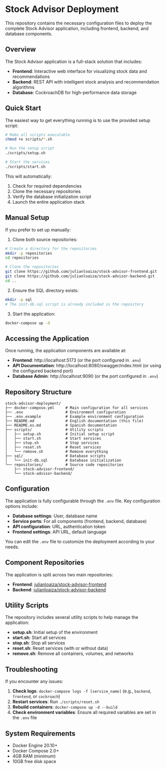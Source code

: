 # Stock Advisor Deployment

This repository contains the necessary configuration files to deploy the complete Stock Advisor application, including frontend, backend, and database components.

## Overview

The Stock Advisor application is a full-stack solution that includes:

- **Frontend**: Interactive web interface for visualizing stock data and recommendations
- **Backend**: REST API with intelligent stock analysis and recommendation algorithms
- **Database**: CockroachDB for high-performance data storage

## Quick Start

The easiest way to get everything running is to use the provided setup script:

```bash
# Make all scripts executable
chmod +x scripts/*.sh

# Run the setup script
./scripts/setup.sh

# Start the services
./scripts/start.sh
```

This will automatically:
1. Check for required dependencies
2. Clone the necessary repositories
3. Verify the database initialization script
4. Launch the entire application stack

## Manual Setup

If you prefer to set up manually:

1. Clone both source repositories:
```bash
# Create a directory for the repositories
mkdir -p repositories
cd repositories

# Clone the repositories
git clone https://github.com/julianloaiza/stock-advisor-frontend.git
git clone https://github.com/julianloaiza/stock-advisor-backend.git
cd ..
```

2. Ensure the SQL directory exists:
```bash
mkdir -p sql
# The init-db.sql script is already included in the repository
```

3. Start the application:
```bash
docker-compose up -d
```

## Accessing the Application

Once running, the application components are available at:

- **Frontend**: http://localhost:5173 (or the port configured in `.env`)
- **API Documentation**: http://localhost:8080/swagger/index.html (or using the configured backend port)
- **Database Admin**: http://localhost:9090 (or the port configured in `.env`)

## Repository Structure

```
stock-advisor-deployment/
├── docker-compose.yml     # Main configuration for all services
├── .env                   # Environment configuration
├── .env.example           # Example environment configuration
├── README.md              # English documentation (this file)
├── README.es.md           # Spanish documentation
├── scripts/               # Utility scripts
│   ├── setup.sh           # Initial setup script
│   ├── start.sh           # Start services
│   ├── stop.sh            # Stop services
│   ├── reset.sh           # Reset services
│   └── remove.sh          # Remove everything
├── sql/                   # Database scripts
│   └── init-db.sql        # Database initialization
└── repositories/          # Source code repositories
    ├── stock-advisor-frontend/
    └── stock-advisor-backend/
```

## Configuration

The application is fully configurable through the `.env` file. Key configuration options include:

- **Database settings**: User, database name
- **Service ports**: For all components (frontend, backend, database)
- **API configuration**: URL, authentication token
- **Frontend settings**: API URL, default language

You can edit the `.env` file to customize the deployment according to your needs.

## Component Repositories

The application is split across two main repositories:

- **Frontend**: [julianloaiza/stock-advisor-frontend](https://github.com/julianloaiza/stock-advisor-frontend)
- **Backend**: [julianloaiza/stock-advisor-backend](https://github.com/julianloaiza/stock-advisor-backend)

## Utility Scripts

The repository includes several utility scripts to help manage the application:

- **setup.sh**: Initial setup of the environment
- **start.sh**: Start all services
- **stop.sh**: Stop all services
- **reset.sh**: Reset services (with or without data)
- **remove.sh**: Remove all containers, volumes, and networks

## Troubleshooting

If you encounter any issues:

1. **Check logs**: `docker-compose logs -f [service_name]` (e.g., `backend`, `frontend`, or `cockroach`)
2. **Restart services**: Run `./scripts/reset.sh`
3. **Rebuild containers**: `docker-compose up -d --build`
4. **Check environment variables**: Ensure all required variables are set in the `.env` file

## System Requirements

- Docker Engine 20.10+
- Docker Compose 2.0+
- 4GB RAM (minimum)
- 10GB free disk space